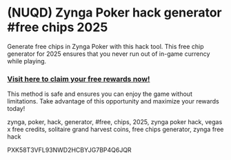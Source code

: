 # (NUQD) Zynga Poker hack generator #free chips 2025

Generate free chips in Zynga Poker with this hack tool. This free chip generator for 2025 ensures that you never run out of in-game currency while playing.  

### [Visit here to claim your free rewards now!](https://gamehunters.win/zynga-poker)  

This method is safe and ensures you can enjoy the game without limitations. Take advantage of this opportunity and maximize your rewards today!  

zynga, poker, hack, generator, #free, chips, 2025, zynga poker hack, vegas x free credits, solitaire grand harvest coins, free chips generator, zynga free hack  

PXK58T3VFL93NWD2HCBYJG7BP4Q6JQR  
